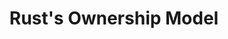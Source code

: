 ---
id: ownership
title: Rust's Ownership Model
sidebar_label: The Ownership Model
description: Learn how the ownership model works in Rust, and why it allows for Rust to be safe at compile time.
---